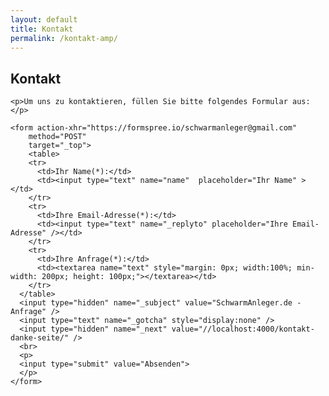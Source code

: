 ```yaml
---
layout: default
title: Kontakt
permalink: /kontakt-amp/
---
```


  <h2>Kontakt</h2>
  <div class="entry">

    <p>Um uns zu kontaktieren, füllen Sie bitte folgendes Formular aus:</p>

    <form action-xhr="https://formspree.io/schwarmanleger@gmail.com"
        method="POST"
        target="_top">
        <table>
        <tr>
          <td>Ihr Name(*):</td>
          <td><input type="text" name="name"  placeholder="Ihr Name" ></td>
        </tr>
        <tr>
          <td>Ihre Email-Adresse(*):</td>
          <td><input type="text" name="_replyto" placeholder="Ihre Email-Adresse" /></td>
        </tr>
        <tr>
          <td>Ihre Anfrage(*):</td>
          <td><textarea name="text" style="margin: 0px; width:100%; min-width: 200px; height: 100px;"></textarea></td>
        </tr>
      </table>
      <input type="hidden" name="_subject" value="SchwarmAnleger.de - Anfrage" />
      <input type="text" name="_gotcha" style="display:none" />
      <input type="hidden" name="_next" value="//localhost:4000/kontakt-danke-seite/" />
      <br>
      <p>
      <input type="submit" value="Absenden">
      </p>
    </form>
  </div>

